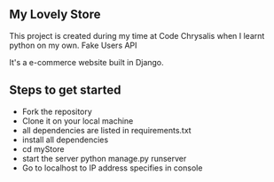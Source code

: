 ## My Lovely Store

This project is created during my time at Code Chrysalis when I learnt python on my own.
Fake Users API

It's a e-commerce website built in Django.

## Steps to get started

- Fork the repository
- Clone it on your local machine
- all dependencies are listed in requirements.txt
- install all dependencies
- cd myStore
- start the server python manage.py runserver
- Go to localhost to IP address specifies in console
